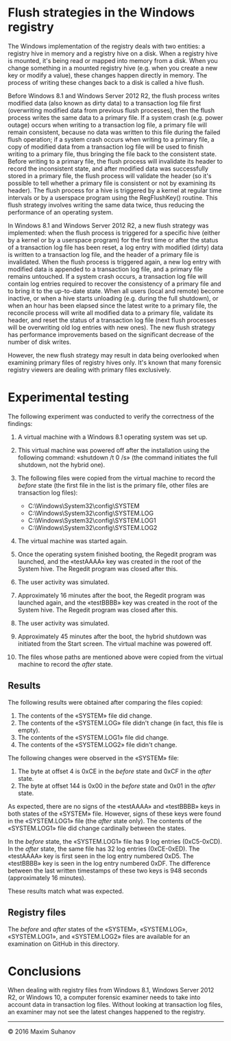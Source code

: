 # Flush strategies in the Windows registry
The Windows implementation of the registry deals with two entities: a registry hive in memory and a registry hive on a disk. When a registry hive is mounted, it's being read or mapped into memory from a disk. When you change something in a mounted registry hive (e.g. when you create a new key or modify a value), these changes happen directly in memory. The process of writing these changes back to a disk is called a hive flush.

Before Windows 8.1 and Windows Server 2012 R2, the flush process writes modified data (also known as dirty data) to a transaction log file first (overwriting modified data from previous flush processes), then the flush process writes the same data to a primary file. If a system crash (e.g. power outage) occurs when writing to a transaction log file, a primary file will remain consistent, because no data was written to this file during the failed flush operation; if a system crash occurs when writing to a primary file, a copy of modified data from a transaction log file will be used to finish writing to a primary file, thus bringing the file back to the consistent state. Before writing to a primary file, the flush process will invalidate its header to record the inconsistent state, and after modified data was successfully stored in a primary file, the flush process will validate the header (so it's possible to tell whether a primary file is consistent or not by examining its header). The flush process for a hive is triggered by a kernel at regular time intervals or by a userspace program using the RegFlushKey() routine. This flush strategy involves writing the same data twice, thus reducing the performance of an operating system.

In Windows 8.1 and Windows Server 2012 R2, a new flush strategy was implemented: when the flush process is triggered for a specific hive (either by a kernel or by a userspace program) for the first time or after the status of a transaction log file has been reset, a log entry with modified (dirty) data is written to a transaction log file, and the header of a primary file is invalidated. When the flush process is triggered again, a new log entry with modified data is appended to a transaction log file, and a primary file remains untouched. If a system crash occurs, a transaction log file will contain log entries required to recover the consistency of a primary file and to bring it to the up-to-date state. When all users (local and remote) become inactive, or when a hive starts unloading (e.g. during the full shutdown), or when an hour has been elapsed since the latest write to a primary file, the reconcile process will write all modified data to a primary file, validate its header, and reset the status of a transaction log file (next flush processes will be overwriting old log entries with new ones). The new flush strategy has performance improvements based on the significant decrease of the number of disk writes.

However, the new flush strategy may result in data being overlooked when examining primary files of registry hives only. It's known that many forensic registry viewers are dealing with primary files exclusively.

# Experimental testing
The following experiment was conducted to verify the correctness of the findings:

1. A virtual machine with a Windows 8.1 operating system was set up.
2. This virtual machine was powered off after the installation using the following command: «shutdown /t 0 /s» (the command initiates the full shutdown, not the hybrid one).
3. The following files were copied from the virtual machine to record the *before* state (the first file in the list is the primary file, other files are transaction log files):

    * C:\Windows\System32\config\SYSTEM
    * C:\Windows\System32\config\SYSTEM.LOG
    * C:\Windows\System32\config\SYSTEM.LOG1
    * C:\Windows\System32\config\SYSTEM.LOG2

4. The virtual machine was started again.
5. Once the operating system finished booting, the Regedit program was launched, and the «testAAAA» key was created in the root of the System hive. The Regedit program was closed after this.
6. The user activity was simulated.
7. Approximately 16 minutes after the boot, the Regedit program was launched again, and the «testBBBB» key was created in the root of the System hive. The Regedit program was closed after this.
8. The user activity was simulated.
9. Approximately 45 minutes after the boot, the hybrid shutdown was initiated from the Start screen. The virtual machine was powered off.
10. The files whose paths are mentioned above were copied from the virtual machine to record the *after* state.

## Results
The following results were obtained after comparing the files copied:

1. The contents of the «SYSTEM» file did change.
2. The contents of the «SYSTEM.LOG» file didn't change (in fact, this file is empty).
3. The contents of the «SYSTEM.LOG1» file did change.
4. The contents of the «SYSTEM.LOG2» file didn't change.

The following changes were observed in the «SYSTEM» file:

1. The byte at offset 4 is 0xCE in the *before* state and 0xCF in the *after* state.
2. The byte at offset 144 is 0x00 in the *before* state and 0x01 in the *after* state.

As expected, there are no signs of the «testAAAA» and «testBBBB» keys in both states of the «SYSTEM» file. However, signs of these keys were found in the «SYSTEM.LOG1» file (the *after* state only). The contents of the «SYSTEM.LOG1» file did change cardinally between the states.

In the *before* state, the «SYSTEM.LOG1» file has 9 log entries (0xC5-0xCD). In the *after* state, the same file has 32 log entries (0xCE-0xED). The «testAAAA» key is first seen in the log entry numbered 0xD5. The «testBBBB» key is seen in the log entry numbered 0xDF. The difference between the last written timestamps of these two keys is 948 seconds (approximately 16 minutes).

These results match what was expected.

## Registry files
The *before* and *after* states of the «SYSTEM», «SYSTEM.LOG», «SYSTEM.LOG1», and «SYSTEM.LOG2» files are available for an examination on GitHub in this directory.

# Conclusions
When dealing with registry files from Windows 8.1, Windows Server 2012 R2, or Windows 10, a computer forensic examiner needs to take into account data in transaction log files. Without looking at transaction log files, an examiner may not see the latest changes happened to the registry.

___
© 2016 Maxim Suhanov
